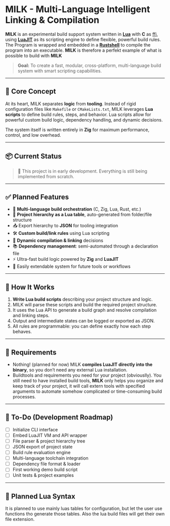 # MILK - Multi-Language Intelligent Linking & Compilation

**MILK** is an experimental build support system written in [**Lua**](https://luajit.org) with **C** as [ffi](https://luajit.org/ext_ffi.html),
using [**LuaJIT**](https://luajit.org) as its scripting engine to define flexible, powerful build rules. The Program is wrapped and embedded in a 
[**Rustshell**](https://www.rust-lang.org/) to compile the program into an executable. **MILK** is therefore a perfekt example of what is possible to build with **MILK**

> **Goal:** To create a fast, modular, cross-platform, multi-language build system with smart scripting capabilities.

---

## 🧠 Core Concept

At its heart, MILK separates **logic** from **tooling**. Instead of rigid configuration files like `Makefile` or `CMakeLists.txt`, MILK leverages **Lua scripts** to define build rules, steps, and behavior. Lua scripts allow for powerful custom build logic, dependency handling, and dynamic decisions.

The system itself is written entirely in **Zig** for maximum performance, control, and low overhead.

---

## 📦 Current Status

> 🚧 This project is in early development. Everything is still being implemented from scratch.

---

## ✅ Planned Features

- 🔄 **Multi-language build orchestration** (C, Zig, Lua, Rust, etc.)
- 🌳 **Project hierarchy as a Lua table**, auto-generated from folder/file structure
- 📤 Export hierarchy to **JSON** for tooling integration
- 🛠️ **Custom build/link rules** using Lua scripting
- 🧱 **Dynamic compilation & linking** decisions
- 📚 **Dependency management**: semi-automated through a declaration file
- ⚡ Ultra-fast build logic powered by **Zig** and **LuaJIT**
- 🔌 Easily extendable system for future tools or workflows

---

## 🚀 How It Works

1. **Write Lua build scripts** describing your project structure and logic.
2. MILK will parse these scripts and build the required project structure.
3. It uses the Lua API to generate a build graph and resolve compilation and linking steps.
4. Output and intermediate states can be logged or exported as JSON.
5. All rules are programmable: you can define exactly how each step behaves.

---

## 🔧 Requirements

- Nothing! (planned for now) 
  MILK **compiles LuaJIT directly into the binary**, so you don’t need any external Lua installation.
- Buildtools and requirements you need for your project (obviouslly). You still need to have installed
  build tools, **MILK** only helps you organize and keep track of your project, it will call extern tools
  with specified arguments to automate somehow complicated or time-consuming build processes.

---

## 📌 To-Do (Development Roadmap)

- [ ] Initialize CLI interface
- [ ] Embed LuaJIT VM and API wrapper
- [ ] File parser & project hierarchy tree
- [ ] JSON export of project state
- [ ] Build rule evaluation engine
- [ ] Multi-language toolchain integration
- [ ] Dependency file format & loader
- [ ] First working demo build script
- [ ] Unit tests & project examples

---

## 📂 Planned Lua Syntax

It is planned to use mainly luas tables for configuration, but let the user use functions tho generate those tables.
Also the lua build files will get their own file extension.

